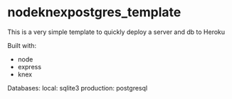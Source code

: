 # nodeknexpostgres_template

This is a very simple template to quickly deploy a server and db to Heroku

Built with:
- node
- express
- knex

Databases:
local: sqlite3
production: postgresql